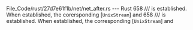 File_Code/rust/27d7e61f1b/net/net_after.rs --- Rust
658     /// is established. When established, the corersponding [`UnixStream`] and                                                                           658     /// is established. When established, the corresponding [`UnixStream`] and

